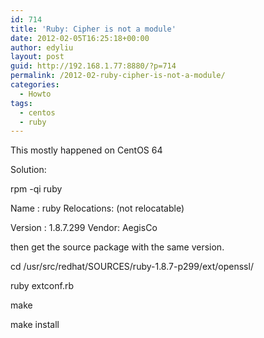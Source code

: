 ```yaml
---
id: 714
title: 'Ruby: Cipher is not a module'
date: 2012-02-05T16:25:18+00:00
author: edyliu
layout: post
guid: http://192.168.1.77:8880/?p=714
permalink: /2012-02-ruby-cipher-is-not-a-module/
categories:
  - Howto
tags:
  - centos
  - ruby
---
```

This mostly happened on CentOS 64

Solution:
  
rpm -qi ruby
  
Name : ruby Relocations: (not relocatable)
  
Version : 1.8.7.299 Vendor: AegisCo
  
then get the source package with the same version.
  
cd /usr/src/redhat/SOURCES/ruby-1.8.7-p299/ext/openssl/
  
ruby extconf.rb
  
make
  
make install